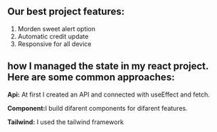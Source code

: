 <div>
  <h2>Our best project features:</h2>
  <ol>
    <li>Morden sweet alert option</li>
    <li>Automatic credit update</li>
    <li>Responsive for all device </li>
  </ol>

  <h2>how I managed the state in my react project. Here are some common approaches:</h2>
  <p><b>Api:</b> At first I created an API and connected with  useEffect  and fetch.</p>
  <p> <b>Component:</b>I build difarent components for difarent features.</p>
  <p><b>Tailwind:</b> I used the tailwind framework </p>
</div>

